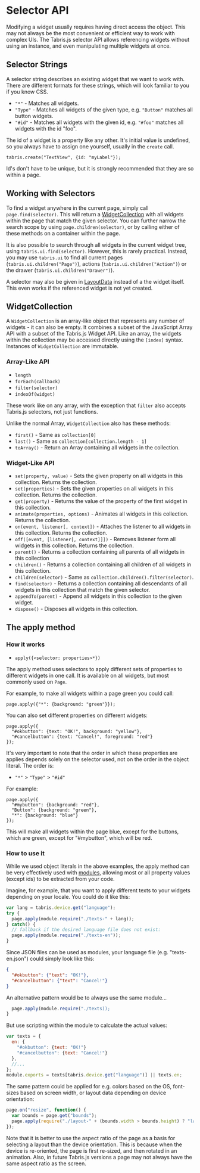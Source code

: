 # Selector API

Modifying a widget usually requires having direct access the object. This may not always be the most convenient or efficient way to work with complex UIs. The Tabris.js selector API allows referencing widgets without using an instance, and even manipulating multiple widgets at once. 

## Selector Strings

A selector string describes an existing widget that we want to work with. There are different formats for these strings, which will look familiar to you if you know CSS.

- `"*"` - Matches all widgets.
- `"Type"` - Matches all widgets of the given type, e.g. `"Button"` matches all button widgets.
- `"#id"` - Matches all widgets with the given id, e.g. `"#foo"` matches all widgets with the id "foo".

The id of a widget is a property like any other. It's initial value is undefined, so you always have to assign one yourself, usually in the `create` call. 

    tabris.create("TextView", {id: "myLabel"});

Id's don't have to be unique, but it is strongly recommended that they are so within a page.

## Working with Selectors

To find a widget anywhere in the current page, simply call `page.find(selector)`. This will return a [WidgetCollection](#WidgetCollection) with all widgets within the page that match the given selector. You can further narrow the search scope by using `page.children(selector)`, or by calling either of these methods on a container within the page. 

It is also possible to search through all widgets in the current widget tree, using `tabris.ui.find(selector)`. However, this is rarely practical. Instead, you may use `tabris.ui` to find all current pages (`tabris.ui.children("Page")`), actions (`tabris.ui.children("Action")`) or the drawer (`tabris.ui.children("Drawer")`).

A selector may also be given in [LayoutData](layout.md) instead of a the widget itself. This even works if the referenced widget is not yet created.

## WidgetCollection

A `WidgetCollection` is an array-like object that represents any number of widgets - it can also be empty. It
combines a subset of the JavaScript Array API with a subset of the Tabris.js Widget API. Like an array, the widgets within the collection may be accessed directly using the `[index]` syntax. Instances of `WidgetCollection` are immutable.

### Array-Like API
- `length`
- `forEach(callback)`
- `filter(selector)`
- `indexOf(widget)`

These work like on any array, with the exception that `filter` also accepts Tabris.js selectors, not just functions.

Unlike the normal Array, `WidgetCollection` also has these methods:

- `first()` - Same as `collection[0]`
- `last()` - Same as `collection[collection.length - 1]`
- `toArray()` - Return an Array containing all widgets in the collection.

### Widget-Like API
- `set(property, value)` - Sets the given property on all widgets in this collection. Returns the collection.
- `set(properties)` - Sets the given properties on all widgets in this collection. Returns the collection.
- `get(property)` - Returns the value of the property of the first widget in this collection.
- `animate(properties, options)` - Animates all widgets in this collection. Returns the collection.
- `on(event, listener[, context])` - Attaches the listener to all widgets in this collection. Returns the collection.
- `off([event, [listener[, context]]])` - Removes listener form all widgets in this collection. Returns the collection.
- `parent()` - Returns a collection containing all parents of all widgets in this collection
- `children()` - Returns a collection containing all children of all widgets in this collection.
- `children(selector)` - Same as `collection.children().filter(selector)`.
- `find(selector)` - Returns a collection containing all descendants of all widgets in this collection that match the given selector.
- `appendTo(parent)` - Append all widgets in this collection to the given widget.
- `dispose()` - Disposes all widgets in this collection.

## The apply method

### How it works

- `apply({<selector: properties>*})`
 
The apply method uses selectors to apply different sets of properties to different widgets in one call. It is available on all widgets, but most commonly used on `Page`.

For example, to make all widgets within a page green you could call:

    page.apply({"*": {background: "green"}});
    
You can also set different properties on different widgets:

    page.apply({
      "#okbutton": {text: "OK!", background: "yellow"},
      "#cancelbutton": {text: "Cancel!", foreground: "red"}
    });

It's very important to note that the order in which these properties are applies depends solely on the selector used, not on the order in the object literal. The order is:

- `"*"` > `"Type"` > `"#id"`

For example:

    page.apply({
      "#mybutton": {background: "red"},
      "Button": {background: "green"},
      "*": {background: "blue"}
    });

This will make all widgets within the page blue, except for the buttons, which are green, except for "#mybutton", which will be red.

### How to use it

While we used object literals in the above examples, the apply method can be very effectively used with [modules](module), allowing most or all property values (except ids) to be extracted from your code. 
 
Imagine, for example, that you want to apply different texts to your widgets depending on your locale. You could do it like this:

```javascript
var lang = tabris.device.get("language");
try {
  page.apply(module.require("./texts-" + lang));
} catch() {
  // fallback if the desired language file does not exist:
  page.apply(module.require("./texts-en")); 
}
```

Since JSON files can be used as modules, your language file (e.g. "texts-en.json") could simply look like this:

```json
{
  "#okbutton": {"text": "OK!"},
  "#cancelbutton": {"text": "Cancel!"}
}
```

An alternative pattern would be to always use the same module...

```javascript
  page.apply(module.require("./texts));
}
```

But use scripting within the module to calculate the actual values:

```javascript
var texts = {
  en: {
    "#okbutton": {text: "OK!"}
    "#cancelbutton": {text: "Cancel!"}
  }, 
  //...
};  
module.exports = texts[tabris.device.get("language")] || texts.en;
```

The same pattern could be applied for e.g. colors based on the OS, font-sizes based on screen width, or layout data depending on device orientation:

```javascript
page.on("resize", function() {
  var bounds = page.get("bounds");
  page.apply(require("./layout-" + (bounds.width > bounds.height) ? "landscape" : "portrait"));
});
```

Note that it is better to use the aspect ratio of the page as a basis for selecting a layout than the device orientation. This is because when the device is re-oriented, the page is first re-sized, and then rotated in an animation. Also, in future Tabris.js versions a page may not always have the same aspect ratio as the screen.
